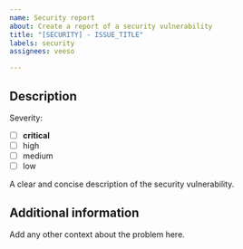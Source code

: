 ```yaml
---
name: Security report
about: Create a report of a security vulnerability
title: "[SECURITY] - ISSUE_TITLE"
labels: security
assignees: veeso

---
```


## Description

Severity:

- [ ] **critical**
- [ ] high
- [ ] medium
- [ ] low

A clear and concise description of the security vulnerability.

## Additional information

Add any other context about the problem here.
